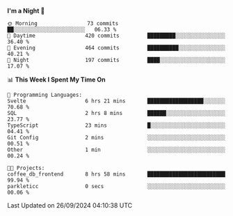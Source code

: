 <!--START_SECTION:waka-->
**I'm a Night 🦉** 

```text
🌞 Morning                73 commits          ██░░░░░░░░░░░░░░░░░░░░░░░   06.33 % 
🌆 Daytime                420 commits         █████████░░░░░░░░░░░░░░░░   36.40 % 
🌃 Evening                464 commits         ██████████░░░░░░░░░░░░░░░   40.21 % 
🌙 Night                  197 commits         ████░░░░░░░░░░░░░░░░░░░░░   17.07 % 
```


📊 **This Week I Spent My Time On** 

```text
💬 Programming Languages: 
Svelte                   6 hrs 21 mins       ██████████████████░░░░░░░   70.68 % 
SQL                      2 hrs 8 mins        ██████░░░░░░░░░░░░░░░░░░░   23.77 % 
TypeScript               23 mins             █░░░░░░░░░░░░░░░░░░░░░░░░   04.41 % 
Git Config               2 mins              ░░░░░░░░░░░░░░░░░░░░░░░░░   00.51 % 
Other                    1 min               ░░░░░░░░░░░░░░░░░░░░░░░░░   00.24 % 

🐱‍💻 Projects: 
coffee_db_frontend       8 hrs 58 mins       █████████████████████████   99.94 % 
parkleticc               0 secs              ░░░░░░░░░░░░░░░░░░░░░░░░░   00.06 % 
```


 Last Updated on 26/09/2024 04:10:38 UTC
<!--END_SECTION:waka-->

